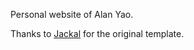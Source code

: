 Personal website of Alan Yao.

Thanks to [Jackal](https://github.com/clenemt/jackal) for the original template.
